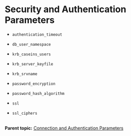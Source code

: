 # Security and Authentication Parameters 

- `authentication_timeout`

- `db_user_namespace`

- `krb_caseins_users`

- `krb_server_keyfile`

- `krb_srvname`

- `password_encryption`

- `password_hash_algorithm`

- `ssl`

- `ssl_ciphers`<br/></br>

**Parent topic:** [Connection and Authentication Parameters](../topics/g-connection-and-authentication-parameters.html)

